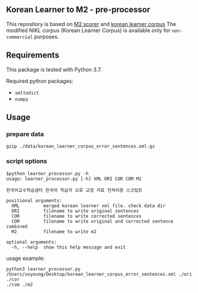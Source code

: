 Korean Learner to M2 - pre-processor
------------------

This repository is based on [M2 scorer](https://github.com/snukky/wikiedits) and [korean learner corpus](https://kcorpus.korean.go.kr/index/goBoardView.do?boardSeq=66)
The modified NIKL corpus (Korean Learner Corpus) is available only for `non-commercial` purposes.

Requirements
------------

This package is tested with Python 3.7.

Required python packages:

- `xmltodict`
- `numpy`

Usage
-----

### prepare data

```shell
gzip ./data/korean_learner_corpus_error_sentences.xml.gz
```

### script options

```shell
$python learner_processor.py -h
usage: learner_processor.py [-h] XML ORI COR COM M2

한국어교수학습샘터 한국어 학습자 오류 교정 자료 전처리용 스크립트

positional arguments:
  XML         merged korean learner xml file. check data dir
  ORI         filename to write original sentences
  COR         filename to write corrected sentences
  COM         filename to write original and corrected sentence combined
  M2          filename to write m2

optional arguments:
  -h, --help  show this help message and exit
```

usage example:
```shell
python3 learner_processor.py
/Users/soyoung/Desktop/korean_learner_corpus_error_sentences.xml ./ori ./cor
./com ./m2
```
